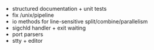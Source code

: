 - structured documentation + unit tests
- fix /unix/pipeline
- io methods for line-sensitive split/combine/parallelism
- sigchld handler + exit waiting
- port parsers
- stty + editor
